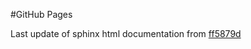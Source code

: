 #GitHub Pages

Last update of sphinx html documentation from [ff5879d](https://github.com/uibcdf/MolSysMT/tree/ff5879d9b0891d105172aad28f4082eb3086c5d7)
